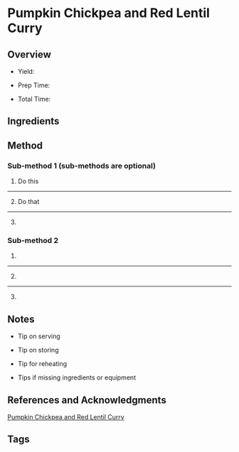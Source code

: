 # Pumpkin Chickpea and Red Lentil Curry

## Overview

- Yield:

- Prep Time:

- Total Time:

## Ingredients



## Method

### Sub-method 1 (sub-methods are optional)

1. Do this
---
2. Do that
---
3.

### Sub-method 2

1.
---
2.
---
3.

## Notes

- Tip on serving

- Tip on storing

- Tip for reheating

- Tips if missing ingredients or equipment

## References and Acknowledgments

[Pumpkin Chickpea and Red Lentil Curry](https://www.reddit.com/r/GifRecipes/comments/drrfa8/pumpkin_chickpea_and_red_lentil_curry/)

## Tags


